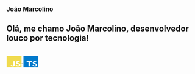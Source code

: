 ###  João Marcolino

## Olá, me chamo João Marcolino, desenvolvedor louco por tecnologia!
<div align="center">
  <a href="https://github.com/JMarcolinoGS">
</div>


<div style="display: inline_block"><br>
  <img align="center" alt="Rafa-Js" height="30" width="40" src="https://raw.githubusercontent.com/devicons/devicon/master/icons/javascript/javascript-plain.svg">
  <img align="center" alt="Rafa-Ts" height="30" width="40" src="https://raw.githubusercontent.com/devicons/devicon/master/icons/typescript/typescript-plain.svg">
